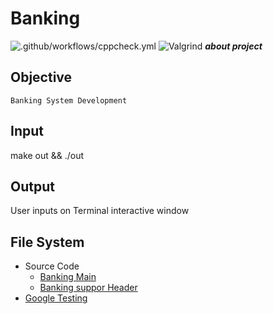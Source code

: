 # Banking
![.github/workflows/cppcheck.yml](https://github.com/99002500/CPP-BANKING-PROJECT/workflows/.github/workflows/cppcheck.yml/badge.svg)   ![Valgrind](https://github.com/99002500/CPP-BANKING-PROJECT/workflows/Valgrind/badge.svg)
***about project***
## Objective 
    Banking System Development
## Input
make out && ./out
## Output
User inputs on Terminal interactive window 
## File System
* Source Code 
  * [Banking Main](banking.cc)
  * [Banking suppor Header](banking.h)
* [Google Testing](bankingtest.cc)